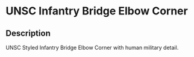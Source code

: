 # UNSC Infantry Bridge Elbow Corner

## Description

UNSC Styled Infantry Bridge Elbow Corner with human military detail.
